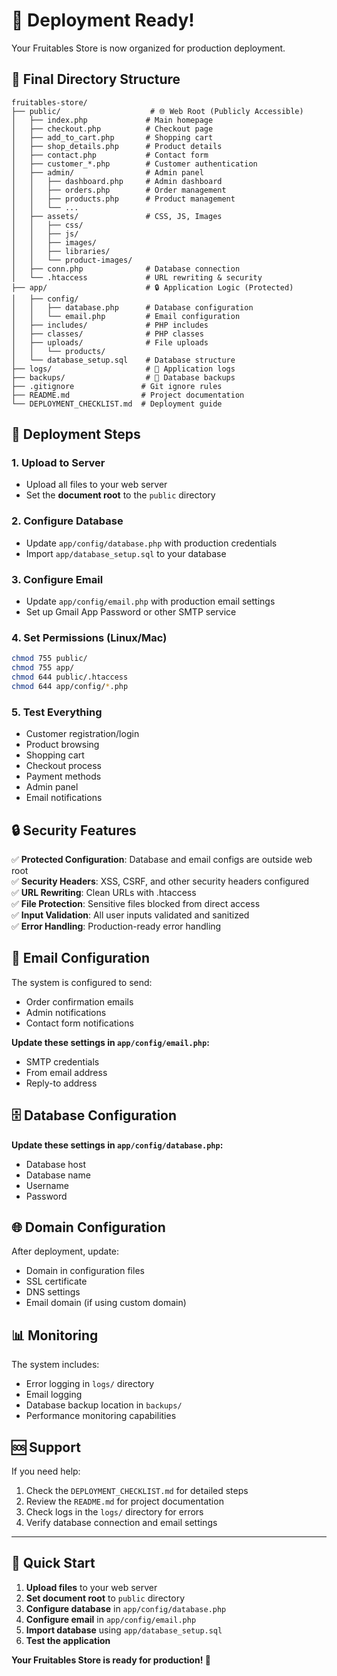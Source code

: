 # 🎉 Deployment Ready!

Your Fruitables Store is now organized for production deployment.

## 📁 Final Directory Structure

```
fruitables-store/
├── public/                    # 🌐 Web Root (Publicly Accessible)
│   ├── index.php             # Main homepage
│   ├── checkout.php          # Checkout page
│   ├── add_to_cart.php       # Shopping cart
│   ├── shop_details.php      # Product details
│   ├── contact.php           # Contact form
│   ├── customer_*.php        # Customer authentication
│   ├── admin/                # Admin panel
│   │   ├── dashboard.php     # Admin dashboard
│   │   ├── orders.php        # Order management
│   │   ├── products.php      # Product management
│   │   └── ...
│   ├── assets/               # CSS, JS, Images
│   │   ├── css/
│   │   ├── js/
│   │   ├── images/
│   │   ├── libraries/
│   │   └── product-images/
│   ├── conn.php              # Database connection
│   └── .htaccess             # URL rewriting & security
├── app/                      # 🔒 Application Logic (Protected)
│   ├── config/
│   │   ├── database.php      # Database configuration
│   │   └── email.php         # Email configuration
│   ├── includes/             # PHP includes
│   ├── classes/              # PHP classes
│   ├── uploads/              # File uploads
│   │   └── products/
│   └── database_setup.sql    # Database structure
├── logs/                     # 📝 Application logs
├── backups/                  # 💾 Database backups
├── .gitignore               # Git ignore rules
├── README.md                # Project documentation
└── DEPLOYMENT_CHECKLIST.md  # Deployment guide
```

## 🚀 Deployment Steps

### 1. **Upload to Server**
- Upload all files to your web server
- Set the **document root** to the `public` directory

### 2. **Configure Database**
- Update `app/config/database.php` with production credentials
- Import `app/database_setup.sql` to your database

### 3. **Configure Email**
- Update `app/config/email.php` with production email settings
- Set up Gmail App Password or other SMTP service

### 4. **Set Permissions** (Linux/Mac)
```bash
chmod 755 public/
chmod 755 app/
chmod 644 public/.htaccess
chmod 644 app/config/*.php
```

### 5. **Test Everything**
- Customer registration/login
- Product browsing
- Shopping cart
- Checkout process
- Payment methods
- Admin panel
- Email notifications

## 🔒 Security Features

✅ **Protected Configuration**: Database and email configs are outside web root  
✅ **Security Headers**: XSS, CSRF, and other security headers configured  
✅ **URL Rewriting**: Clean URLs with .htaccess  
✅ **File Protection**: Sensitive files blocked from direct access  
✅ **Input Validation**: All user inputs validated and sanitized  
✅ **Error Handling**: Production-ready error handling  

## 📧 Email Configuration

The system is configured to send:
- Order confirmation emails
- Admin notifications
- Contact form notifications

**Update these settings in `app/config/email.php`:**
- SMTP credentials
- From email address
- Reply-to address

## 🗄️ Database Configuration

**Update these settings in `app/config/database.php`:**
- Database host
- Database name
- Username
- Password

## 🌐 Domain Configuration

After deployment, update:
- Domain in configuration files
- SSL certificate
- DNS settings
- Email domain (if using custom domain)

## 📊 Monitoring

The system includes:
- Error logging in `logs/` directory
- Email logging
- Database backup location in `backups/`
- Performance monitoring capabilities

## 🆘 Support

If you need help:
1. Check the `DEPLOYMENT_CHECKLIST.md` for detailed steps
2. Review the `README.md` for project documentation
3. Check logs in the `logs/` directory for errors
4. Verify database connection and email settings

---

## 🎯 Quick Start

1. **Upload files** to your web server
2. **Set document root** to `public` directory
3. **Configure database** in `app/config/database.php`
4. **Configure email** in `app/config/email.php`
5. **Import database** using `app/database_setup.sql`
6. **Test the application**

**Your Fruitables Store is ready for production! 🚀** 